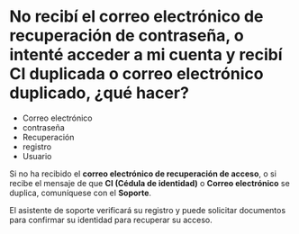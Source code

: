 # No recibí el correo electrónico de recuperación de contraseña, o intenté acceder a mi cuenta y recibí CI duplicada o correo electrónico duplicado, ¿qué hacer?

- Correo electrónico
- contraseña
- Recuperación
- registro
- Usuario

Si no ha recibido el **correo electrónico de recuperación de acceso**, o si recibe el mensaje de que **CI (Cédula de identidad)** o **Correo electrónico** se duplica, comuníquese con el **Soporte**.



El asistente de soporte verificará su registro y puede solicitar documentos para confirmar su identidad para recuperar su acceso.